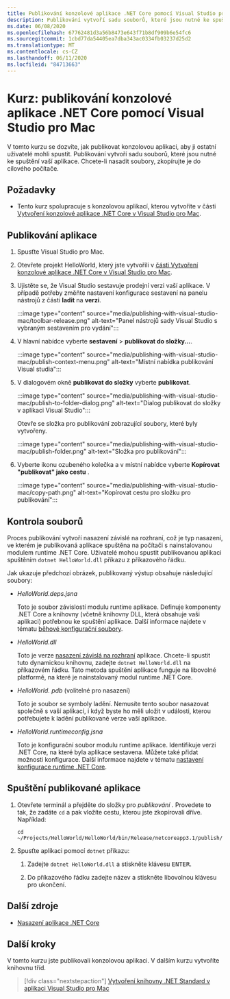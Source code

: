 ```yaml
---
title: Publikování konzolové aplikace .NET Core pomocí Visual Studio pro Mac
description: Publikování vytvoří sadu souborů, které jsou nutné ke spuštění aplikace .NET Core.
ms.date: 06/08/2020
ms.openlocfilehash: 67762481d3a56b8473e643f71b8df909b6e54fc6
ms.sourcegitcommit: 1cbd77da54405ea7dba343ac0334fb03237d25d2
ms.translationtype: MT
ms.contentlocale: cs-CZ
ms.lasthandoff: 06/11/2020
ms.locfileid: "84713663"
---
```

# <a name="tutorial-publish-a-net-core-console-application-using-visual-studio-for-mac"></a>Kurz: publikování konzolové aplikace .NET Core pomocí Visual Studio pro Mac

V tomto kurzu se dozvíte, jak publikovat konzolovou aplikaci, aby ji ostatní uživatelé mohli spustit. Publikování vytvoří sadu souborů, které jsou nutné ke spuštění vaší aplikace. Chcete-li nasadit soubory, zkopírujte je do cílového počítače.

## <a name="prerequisites"></a>Požadavky

- Tento kurz spolupracuje s konzolovou aplikací, kterou vytvoříte v části [Vytvoření konzolové aplikace .NET Core v Visual Studio pro Mac](with-visual-studio-mac.md).

## <a name="publish-the-app"></a>Publikování aplikace

1. Spusťte Visual Studio pro Mac.

1. Otevřete projekt HelloWorld, který jste vytvořili v [části Vytvoření konzolové aplikace .NET Core v Visual Studio pro Mac](with-visual-studio-mac.md).

1. Ujistěte se, že Visual Studio sestavuje prodejní verzi vaší aplikace. V případě potřeby změňte nastavení konfigurace sestavení na panelu nástrojů z části **ladit** na **verzi**.

   :::image type="content" source="media/publishing-with-visual-studio-mac/toolbar-release.png" alt-text="Panel nástrojů sady Visual Studio s vybraným sestavením pro vydání":::

1. V hlavní nabídce vyberte **sestavení**  >  **publikovat do složky...**.

   :::image type="content" source="media/publishing-with-visual-studio-mac/publish-context-menu.png" alt-text="Místní nabídka publikování Visual studia":::

1. V dialogovém okně **publikovat do složky** vyberte **publikovat**.

   :::image type="content" source="media/publishing-with-visual-studio-mac/publish-to-folder-dialog.png" alt-text="Dialog publikovat do složky v aplikaci Visual Studio":::

   Otevře se složka pro publikování zobrazující soubory, které byly vytvořeny.

   :::image type="content" source="media/publishing-with-visual-studio-mac/publish-folder.png" alt-text="Složka pro publikování":::

1. Vyberte ikonu ozubeného kolečka a v místní nabídce vyberte **Kopírovat "publikovat" jako cestu** .

   :::image type="content" source="media/publishing-with-visual-studio-mac/copy-path.png" alt-text="Kopírovat cestu pro složku pro publikování":::

## <a name="inspect-the-files"></a>Kontrola souborů

Proces publikování vytvoří nasazení závislé na rozhraní, což je typ nasazení, ve kterém je publikovaná aplikace spuštěna na počítači s nainstalovanou modulem runtime .NET Core. Uživatelé mohou spustit publikovanou aplikaci spuštěním `dotnet HelloWorld.dll` příkazu z příkazového řádku.

Jak ukazuje předchozí obrázek, publikovaný výstup obsahuje následující soubory:

* *HelloWorld.deps.jsna*

  Toto je soubor závislostí modulu runtime aplikace. Definuje komponenty .NET Core a knihovny (včetně knihovny DLL, která obsahuje vaši aplikaci) potřebnou ke spuštění aplikace. Další informace najdete v tématu [běhové konfigurační soubory](https://github.com/dotnet/cli/blob/85ca206d84633d658d7363894c4ea9d59e515c1a/Documentation/specs/runtime-configuration-file.md).

* *HelloWorld.dll*

   Toto je verze [nasazení závislá na rozhraní](../deploying/deploy-with-cli.md#framework-dependent-deployment) aplikace. Chcete-li spustit tuto dynamickou knihovnu, zadejte `dotnet HelloWorld.dll` na příkazovém řádku. Tato metoda spuštění aplikace funguje na libovolné platformě, na které je nainstalovaný modul runtime .NET Core.

* *HelloWorld. pdb* (volitelné pro nasazení)

   Toto je soubor se symboly ladění. Nemusíte tento soubor nasazovat společně s vaší aplikací, i když byste ho měli uložit v události, kterou potřebujete k ladění publikované verze vaší aplikace.

* *HelloWorld.runtimeconfig.jsna*

   Toto je konfigurační soubor modulu runtime aplikace. Identifikuje verzi .NET Core, na které byla aplikace sestavena. Můžete také přidat možnosti konfigurace. Další informace najdete v tématu [nastavení konfigurace runtime .NET Core](../run-time-config/index.md#runtimeconfigjson).

## <a name="run-the-published-app"></a>Spuštění publikované aplikace

1. Otevřete terminál a přejděte do složky pro *publikování* . Provedete to tak, že zadáte `cd` a pak vložíte cestu, kterou jste zkopírovali dříve. Například:

   ```
   cd ~/Projects/HelloWorld/HelloWorld/bin/Release/netcoreapp3.1/publish/
   ```

1. Spusťte aplikaci pomocí `dotnet` příkazu:

   1. Zadejte `dotnet HelloWorld.dll` a stiskněte klávesu <kbd>ENTER</kbd>.

   1. Do příkazového řádku zadejte název a stiskněte libovolnou klávesu pro ukončení.

## <a name="additional-resources"></a>Další zdroje

- [Nasazení aplikace .NET Core](../deploying/index.md)

## <a name="next-steps"></a>Další kroky

V tomto kurzu jste publikovali konzolovou aplikaci. V dalším kurzu vytvoříte knihovnu tříd.

> [!div class="nextstepaction"]
> [Vytvoření knihovny .NET Standard v aplikaci Visual Studio pro Mac](library-with-visual-studio-mac.md)
